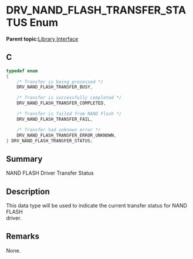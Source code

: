 # DRV\_NAND\_FLASH\_TRANSFER\_STATUS Enum

**Parent topic:**[Library Interface](GUID-B826AB75-F4E4-4A5B-8189-23C99CCF9936.md)

## C

```c
typedef enum
{
    /* Transfer is being processed */
    DRV_NAND_FLASH_TRANSFER_BUSY,

    /* Transfer is successfully completed */
    DRV_NAND_FLASH_TRANSFER_COMPLETED,

    /* Transfer is failed from NAND Flash */
    DRV_NAND_FLASH_TRANSFER_FAIL,

    /* Transfer had unknown error */
    DRV_NAND_FLASH_TRANSFER_ERROR_UNKNOWN,
} DRV_NAND_FLASH_TRANSFER_STATUS;

```

## Summary

NAND FLASH Driver Transfer Status

## Description

This data type will be used to indicate the current transfer status for NAND FLASH<br />driver.

## Remarks

None.

